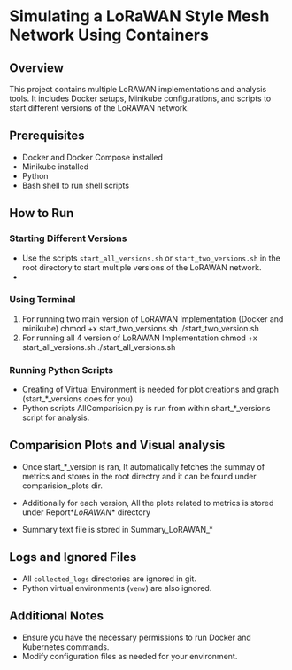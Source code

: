 # Simulating a LoRaWAN Style Mesh Network Using Containers

## Overview
This project contains multiple LoRAWAN implementations and analysis tools. It includes Docker setups, Minikube configurations, and scripts to start different versions of the LoRAWAN network.

## Prerequisites
- Docker and Docker Compose installed
- Minikube installed 
- Python
- Bash shell to run shell scripts

## How to Run

### Starting Different Versions
- Use the scripts `start_all_versions.sh` or `start_two_versions.sh` in the root directory to start multiple versions of the LoRAWAN network.
- 
### Using Terminal

1. For running two main version of LoRAWAN Implementation (Docker and minikube)
chmod +x start_two_versions.sh
./start_two_version.sh <br>
2. For running all 4 version of LoRAWAN Implementation
chmod +x start_all_versions.sh
./start_all_versions.sh

### Running Python Scripts
- Creating of Virtual Environment is needed for plot creations and graph (start_*_versions does for you)<br>
- Python scripts AllComparision.py is run from within shart_*_versions script for analysis.

## Comparision Plots and Visual analysis
- Once start_*_version is ran, It automatically fetches the summay of metrics and stores in the root directry and it can be found under comparision_plots dir.

- Additionally for each version, All the plots related to metrics is stored under Report*_LoRAWAN_* directory
- Summary text file is stored in Summary_LoRAWAN_*

##

## Logs and Ignored Files
- All `collected_logs` directories are ignored in git.
- Python virtual environments (`venv`) are also ignored.

## Additional Notes
- Ensure you have the necessary permissions to run Docker and Kubernetes commands.
- Modify configuration files as needed for your environment.

